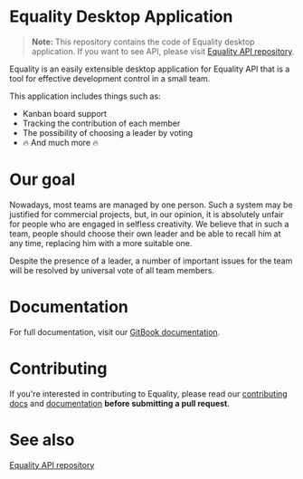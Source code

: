 # Equality Desktop Application

> **Note:** This repository contains the code of Equality desktop application. If you want to see API, please visit [Equality API repository](https://github.com/indiebox/equality-api).

Equality is an easily extensible desktop application for Equality API that is a tool for effective development control in a small team.

This application includes things such as:
- Kanban board support
- Tracking the contribution of each member
- The possibility of choosing a leader by voting
- 🔥 And much more 🔥

# Our goal

Nowadays, most teams are managed by one person. Such a system may be justified for commercial projects, but, in our opinion, it is absolutely unfair for people who are engaged in selfless creativity.
We believe that in such a team, people should choose their own leader and be able to recall him at any time, replacing him with a more suitable one.

Despite the presence of a leader, a number of important issues for the team will be resolved by universal vote of all team members.

# Documentation

For full documentation, visit our [GitBook documentation](https://indiebox.gitbook.io/equality/).

# Contributing

If you're interested in contributing to Equality, please read our [contributing docs](https://github.com/indiebox/equality-desktop/blob/master/.github/CONTRIBUTING.md)
and [documentation](https://indiebox.gitbook.io/equality/) **before submitting a pull request**.

# See also

[Equality API repository](https://github.com/indiebox/equality-api)
